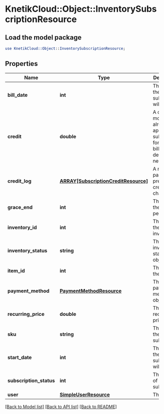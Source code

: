 # KnetikCloud::Object::InventorySubscriptionResource

## Load the model package
```perl
use KnetikCloud::Object::InventorySubscriptionResource;
```

## Properties
Name | Type | Description | Notes
------------ | ------------- | ------------- | -------------
**bill_date** | **int** | The date the subscription will be billed | [optional] 
**credit** | **double** | A credit of money already applied to a subscription for the next bill, or a debt if negative | [optional] 
**credit_log** | [**ARRAY[SubscriptionCreditResource]**](SubscriptionCreditResource.md) | A record of past and present credit/debt changes | [optional] 
**grace_end** | **int** | The date the grace period ends | [optional] 
**inventory_id** | **int** | The id of the inventory | [optional] 
**inventory_status** | **string** | The inventory status object | [optional] 
**item_id** | **int** | The id of the item | [optional] 
**payment_method** | [**PaymentMethodResource**](PaymentMethodResource.md) | The payment method object | [optional] 
**recurring_price** | **double** | The recurring price | [optional] 
**sku** | **string** | The sku of the subscription | [optional] 
**start_date** | **int** | The date the subscription will start | [optional] 
**subscription_status** | **int** | The status of the subscription | [optional] 
**user** | [**SimpleUserResource**](SimpleUserResource.md) | The user | [optional] 

[[Back to Model list]](../README.md#documentation-for-models) [[Back to API list]](../README.md#documentation-for-api-endpoints) [[Back to README]](../README.md)


